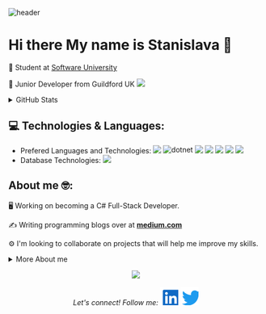   ![header](https://capsule-render.vercel.app/api?&animation=fadeIn&color=timeGradient)

# Hi there My name is Stanislava 👋                                            
       
📌 Student at [Software University](https://softuni.bg)                          
<p>📌 Junior Developer from Guildford UK <img src="https://media.giphy.com/media/WUlplcMpOCEmTGBtBW/giphy.gif" width="30"> 
</em></p>

<details>
    <summary>GitHub Stats</summary>
    </br>
    <img src="https://github-readme-stats.vercel.app/api?username=StasiS-web&show_icons=true&hide_border=true&theme=blueberry" />
    <img src="https://github-readme-stats.vercel.app/api/top-langs/?username=StasiS-web&layout=compact&hide_border=true&theme=blueberry&exclude_repo=github-readme-stats,StasiS-web.github.io" />
<br><br>
</details>

## 💻 Technologies & Languages:  
  * Prefered Languages and Technologies: 
<img src="https://camo.githubusercontent.com/b93538aa01992433265dde40fc131f61cd2bd78dae2b4389e7bfd251b91f44c8/68747470733a2f2f696d672e736869656c64732e696f2f62616467652f56697375616c25323053747564696f2d3543324439313f7374796c653d666c6174266c6f676f3d76697375616c2d73747564696f266c6f676f436f6c6f723d7768697465"/> <img src="https://upload.wikimedia.org/wikipedia/commons/e/ee/.NET_Core_Logo.svg" height="35px" alt="dotnet" style="vertical-align:top"/> <img src="https://camo.githubusercontent.com/6cf418c39b6c354926c1947df02c0d79e9e3b80c4bb0fb7ae94a0dcb62c01933/68747470733a2f2f696d672e736869656c64732e696f2f62616467652f2d432532332d3233393132303f7374796c653d666c6174266c6f676f3d632d7368617270266c6f676f436f6c6f723d7768697465"/> <img src='https://camo.githubusercontent.com/54718eae695f207e1a694b6af88cb320665e6a0b312d6ecb6310ca162eb8e854/68747470733a2f2f696d672e736869656c64732e696f2f62616467652f56697375616c25323053747564696f253230436f64652d3030374143433f7374796c653d666c6174266c6f676f3d76697375616c2d73747564696f2d636f6465266c6f676f436f6c6f723d7768697465'/> <img src="https://camo.githubusercontent.com/1552d2596cea2d6a701b5df74c7fecfd7e3af38daf3de396c40dee419139a266/68747470733a2f2f696d672e736869656c64732e696f2f62616467652f48544d4c352d4533344632363f7374796c653d666c6174266c6f676f3d68746d6c35266c6f676f436f6c6f723d7768697465"/> <img src="https://camo.githubusercontent.com/0ae9b770a5e2d524f14c74bb1c93278dd53b2a5930864a33e0d0483439e67b2c/68747470733a2f2f696d672e736869656c64732e696f2f62616467652f4353532d3135373242363f267374796c653d666c6174266c6f676f3d63737333266c6f676f436f6c6f723d7768697465"/> <img src="https://camo.githubusercontent.com/45f27e5a6c3a058ce27cfa3c827d5e1e9eba6e1e2bcedf36c76b0c49e0128916/68747470733a2f2f696d672e736869656c64732e696f2f62616467652f4769744875622d3138313731373f7374796c653d666c6174266c6f676f3d676974687562266c6f676f436f6c6f723d7768697465"/> 
* Database Technologies: <img src="https://fiverr-res.cloudinary.com/images/t_main1,q_auto,f_auto,q_auto,f_auto/gigs/124446395/original/b68691adbfd454ea4173b4f213f9b7b11a5c426e/create-er-diagrams-develop-database-offer-tech-support.png" height="35"/> 

  
## About me 🤓:
  🖥 Working on becoming a C# Full-Stack Developer.</p>
  :writing_hand: Writing programming blogs over at **[medium.com](https://codingexpert.medium.com/)**</p>
  ⚙️ I'm looking to collaborate on projects that will help me improve my skills.</p>
  <details>
    <summary>More About me</summary>
    </br>
    💡  I'm really passionate about computers and programming.</p>
    ⭐️ Reading blog post about programming whenever possible.</p>
    ⚡ Fun fact: I love Yoga, Cycling, Ice-skating & Swimming and Reading books.</p>
  <br><br>
</details>

<footer>
  <p align="center">
    <img width=auto height="20" src="https://visitor-badge.glitch.me/badge?page_id=StasiS-web">
  </p>
  <p align="center">
   <i>Let's connect! Follow me:</i>
  <a href="https://www.linkedin.com/in/stanislavastoeva/" alt="Linkedin"><img src="https://github.com/StasiS-web/StasiS-web/blob/2d8b1516b077a3a9659890290ab9392e8c05bd60/readme/linkedin-box-fill.svg"></a>
    <a href="https://twitter.com/StasiStoeva" alt="Twitter"><img src="https://github.com/StasiS-web/StasiS-web/blob/bde5bcb0600fa0d7464d8d0fe99caf4c7ca99a6a/readme/twitter-fill.svg"></a>
  </p>
 </footer>
